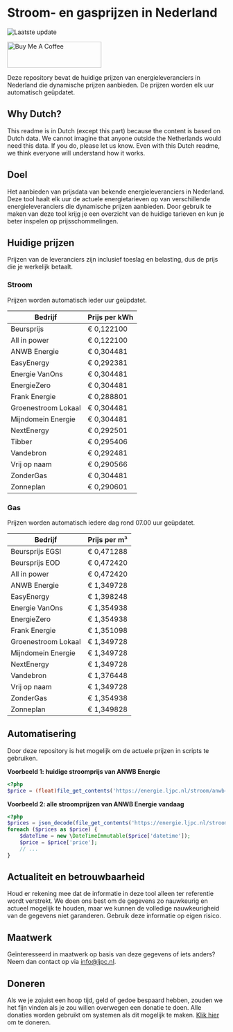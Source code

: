 # Stroom- en gasprijzen in Nederland

![Laatste update](https://img.shields.io/badge/laatste%20update-2025--01--29%2021%3A00%20CET-brightgreen)

<a href="https://www.buymeacoffee.com/Lars-" target="_blank"><img src="https://cdn.buymeacoffee.com/buttons/v2/default-orange.png" alt="Buy Me A Coffee" height="60" style="height: 60px !important;width: 217px !important;" ></a>

Deze repository bevat de huidige prijzen van energieleveranciers in Nederland die dynamische prijzen aanbieden. De prijzen worden elk uur automatisch geüpdatet.

## Why Dutch?

This readme is in Dutch (except this part) because the content is based on Dutch data. We cannot imagine that anyone outside the Netherlands would need this data. If you do, please let us know. Even with this Dutch readme, we think
everyone will understand how it works.

## Doel

Het aanbieden van prijsdata van bekende energieleveranciers in Nederland. Deze tool haalt elk uur de actuele energietarieven op van verschillende energieleveranciers die dynamische prijzen aanbieden. Door gebruik te maken van deze tool
krijg je een overzicht van de huidige tarieven en kun je beter inspelen op prijsschommelingen.

## Huidige prijzen

Prijzen van de leveranciers zijn inclusief toeslag en belasting, dus de prijs die je werkelijk betaalt.

### Stroom

Prijzen worden automatisch ieder uur geüpdatet.

 Bedrijf | Prijs per kWh 
---------|---------------
Beursprijs | € 0,122100
All in power | € 0,122100
ANWB Energie | € 0,304481
EasyEnergy | € 0,292381
Energie VanOns | € 0,304481
EnergieZero | € 0,304481
Frank Energie | € 0,288801
Groenestroom Lokaal | € 0,304481
Mijndomein Energie | € 0,304481
NextEnergy | € 0,292501
Tibber | € 0,295406
Vandebron | € 0,292481
Vrij op naam | € 0,290566
ZonderGas | € 0,304481
Zonneplan | € 0,290601


### Gas

Prijzen worden automatisch iedere dag rond 07.00 uur geüpdatet.

 Bedrijf | Prijs per m³ 
---------|--------------
Beursprijs EGSI | € 0,471288
Beursprijs EOD | € 0,472420
All in power | € 0,472420
ANWB Energie | € 1,349728
EasyEnergy | € 1,398248
Energie VanOns | € 1,354938
EnergieZero | € 1,354938
Frank Energie | € 1,351098
Groenestroom Lokaal | € 1,349728
Mijndomein Energie | € 1,349728
NextEnergy | € 1,349728
Vandebron | € 1,376448
Vrij op naam | € 1,349728
ZonderGas | € 1,354938
Zonneplan | € 1,349828


## Automatisering

Door deze repository is het mogelijk om de actuele prijzen in scripts te gebruiken.

**Voorbeeld 1: huidige stroomprijs van ANWB Energie**

```php
<?php
$price = (float)file_get_contents('https://energie.ljpc.nl/stroom/anwb-energie-nu.txt');

```

**Voorbeeld 2: alle stroomprijzen van ANWB Energie vandaag**

```php
<?php
$prices = json_decode(file_get_contents('https://energie.ljpc.nl/stroom/all-in-power-vandaag.json'),true);
foreach ($prices as $price) {
    $dateTime = new \DateTimeImmutable($price['datetime']);
    $price = $price['price'];
    // ...
}
```

## Actualiteit en betrouwbaarheid

Houd er rekening mee dat de informatie in deze tool alleen ter referentie wordt verstrekt. We doen ons best om de gegevens zo nauwkeurig en actueel mogelijk te houden, maar we kunnen de volledige nauwkeurigheid van de gegevens niet
garanderen. Gebruik deze informatie op eigen risico.

## Maatwerk

Geïnteresseerd in maatwerk op basis van deze gegevens of iets anders? Neem dan contact op
via [info@ljpc.nl](mailto:info@ljpc.nl?subject=Energie%20prijzen).

## Doneren

Als we je zojuist een hoop tijd, geld of gedoe bespaard hebben, zouden we het fijn vinden als je zou willen overwegen een
donatie te doen. Alle donaties worden gebruikt om systemen als dit mogelijk te
maken. [Klik hier](https://www.buymeacoffee.com/Lars-) om te doneren.
